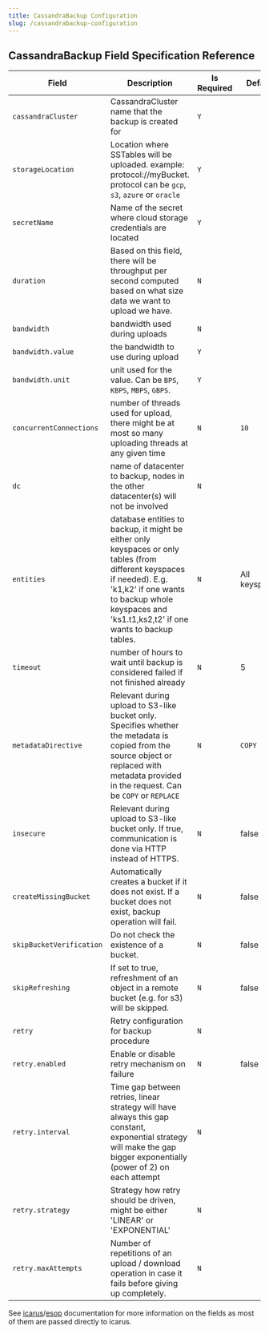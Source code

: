 ```yaml
---
title: CassandraBackup Configuration
slug: /cassandrabackup-configuration
---
```


## CassandraBackup Field Specification Reference

| Field                    | Description                                                                                                                                                                                                                | Is Required | Default       |
|--------------------------|----------------------------------------------------------------------------------------------------------------------------------------------------------------------------------------------------------------------------|-------------|---------------|
| `cassandraCluster`       | CassandraCluster name that the backup is created for                                                                                                                                                                       | `Y`         |               |
| `storageLocation`        | Location where SSTables will be uploaded. example: protocol://myBucket. protocol can be  `gcp`, `s3`, `azure` or `oracle`                                                                                                  | `Y`         |               |
| `secretName`             | Name of the secret where cloud storage credentials are located                                                                                                                                                             | `Y`         |               |
| `duration`               | Based on this field, there will be throughput per second computed based on what size data we want to upload we have.                                                                                                       | `N`         |               |
| `bandwidth`              | bandwidth used during uploads                                                                                                                                                                                              | `N`         |               |
| `bandwidth.value`        | the bandwidth to use during upload                                                                                                                                                                                         | `Y`         |               |
| `bandwidth.unit`         | unit used for the value. Can be `BPS`, `KBPS`, `MBPS`, `GBPS`.                                                                                                                                                             | `Y`         |               |
| `concurrentConnections`  | number of threads used for upload, there might be at most so many uploading threads at any given time                                                                                                                      | `N`         | `10`          |
| `dc`                     | name of datacenter to backup, nodes in the other datacenter(s) will not be involved                                                                                                                                        | `N`         |               |
| `entities`               | database entities to backup, it might be either only keyspaces or only tables (from different keyspaces if needed). E.g. 'k1,k2' if one wants to backup whole keyspaces and 'ks1.t1,ks2,t2' if one wants to backup tables. | `N`         | All keyspaces |
| `timeout`                | number of hours to wait until backup is considered failed if not finished already                                                                                                                                          | `N`         | 5             |
| `metadataDirective`      | Relevant during upload to S3-like bucket only. Specifies whether the metadata is copied from the source object or replaced with metadata provided in the request. Can be `COPY` or `REPLACE`                               | `N`         | `COPY`        |
| `insecure`               | Relevant during upload to S3-like bucket only. If true, communication is done via HTTP instead of HTTPS.                                                                                                                   | `N`         | false         |
| `createMissingBucket`    | Automatically creates a bucket if it does not exist. If a bucket does not exist, backup operation will fail.                                                                                                               | `N`         | false         |
| `skipBucketVerification` | Do not check the existence of a bucket.                                                                                                                                                                                    | `N`         | false         |
| `skipRefreshing`         | If set to true, refreshment of an object in a remote bucket (e.g. for s3) will be skipped.                                                                                                                                 | `N`         | false         |
| `retry`                  | Retry configuration for backup procedure                                                                                                                                                                                   | `N`         |               |
| `retry.enabled`          | Enable or disable retry mechanism on failure                                                                                                                                                                               | `N`         | false         |
| `retry.interval`         | Time gap between retries, linear strategy will have always this gap constant, exponential strategy will make the gap bigger exponentially (power of 2) on each attempt                                                     | `N`         |               |
| `retry.strategy`         | Strategy how retry should be driven, might be either 'LINEAR' or 'EXPONENTIAL'                                                                                                                                             | `N`         |               |
| `retry.maxAttempts`      | Number of repetitions of an upload / download operation in case it fails before giving up completely.                                                                                                                      | `N`         |               |

See [icarus](https://github.com/instaclustr/icarus)/[esop](https://github.com/instaclustr/esop) documentation for more information on the fields as most of them are passed directly to icarus.